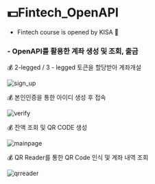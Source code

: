 # 💵Fintech_OpenAPI


- Fintech course is opened by KISA 🏧


### - OpenAPI를 활용한 계좌 생성 및 조회, 출금


💰 2-legged / 3 - legged 토큰을 할당받아 계좌개설

![sign_up](https://user-images.githubusercontent.com/59694789/95427621-ccb8e580-0982-11eb-80f6-66e25cfd3c53.png)

💰 본인인증을 통한 아이디 생성 후 접속

![verify](https://user-images.githubusercontent.com/59694789/95427629-d04c6c80-0982-11eb-8278-329fe80d9892.png)

💰 잔액 조회 및 QR CODE 생성

![mainpage](https://user-images.githubusercontent.com/59694789/95427626-cfb3d600-0982-11eb-818a-5b4c822985f6.png)

💰 QR Reader를 통한 QR Code 인식 및 계좌 내역 조회

![qrreader](https://user-images.githubusercontent.com/59694789/95427623-cdea1280-0982-11eb-8ed9-ca79d6e2d12a.png)
